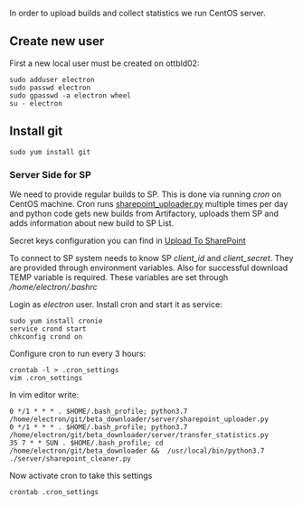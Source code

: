 In order to upload builds and collect statistics we run CentOS server.

## Create new user
First a new local user must be created on ottbld02:
~~~
sudo adduser electron
sudo passwd electron
sudo gpasswd -a electron wheel
su - electron
~~~


## Install git
~~~
sudo yum install git
~~~

### Server Side for SP
We need to provide regular builds to SP. This is done via running _cron_ on CentOS machine. 
Cron runs [sharepoint_uploader.py](../docker/sharepoint/code/sharepoint_uploader.py) multiple times per day and python code gets new 
builds from Artifactory, uploads them SP and adds information about new build to SP List.

Secret keys configuration you can find in  [Upload To SharePoint](upload_to_SharePoint.md)

To connect to SP system needs to know SP _client_id_ and _client_secret_. They are provided through environment 
variables. Also for successful download TEMP variable is required. These variables are set through 
_/home/electron/.bashrc_

Login as _electron_ user. Install cron and start it as service:
~~~
sudo yum install cronie
service crond start
chkconfig crond on
~~~

Configure cron to run every 3 hours:
~~~
crontab -l > .cron_settings
vim .cron_settings
~~~

In vim editor write:
~~~
0 */1 * * * . $HOME/.bash_profile; python3.7 /home/electron/git/beta_downloader/server/sharepoint_uploader.py
0 */1 * * * . $HOME/.bash_profile; python3.7 /home/electron/git/beta_downloader/server/transfer_statistics.py
35 7 * * SUN . $HOME/.bash_profile; cd /home/electron/git/beta_downloader &&  /usr/local/bin/python3.7 ./server/sharepoint_cleaner.py
~~~

Now activate cron to take this settings
~~~
crontab .cron_settings
~~~
